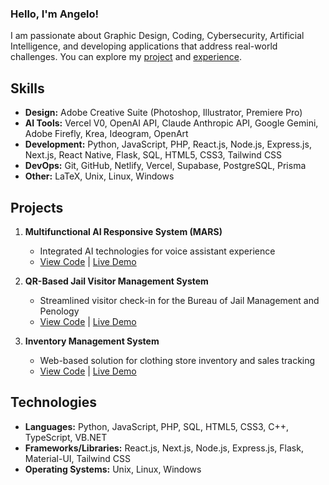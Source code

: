 ### Hello, I'm Angelo!

I am passionate about Graphic Design, Coding, Cybersecurity, Artificial Intelligence, and developing applications that address real-world challenges. You can explore my [project](https://www.angelomanalo.me/#projects) and [experience](https://www.angelomanalo.me/#experience).

## Skills

- **Design:** Adobe Creative Suite (Photoshop, Illustrator, Premiere Pro)
- **AI Tools:** Vercel V0, OpenAI API, Claude Anthropic API, Google Gemini, Adobe Firefly, Krea, Ideogram, OpenArt
- **Development:** Python, JavaScript, PHP, React.js, Node.js, Express.js, Next.js, React Native, Flask, SQL, HTML5, CSS3, Tailwind CSS
- **DevOps:** Git, GitHub, Netlify, Vercel, Supabase, PostgreSQL, Prisma
- **Other:** LaTeX, Unix, Linux, Windows

## Projects

1. **Multifunctional AI Responsive System (MARS)**
   - Integrated AI technologies for voice assistant experience
   - [View Code](https://github.com/GeloCreativeStudio/MARS-project) | [Live Demo](https://mars-ai.netlify.app/)

2. **QR-Based Jail Visitor Management System**
   - Streamlined visitor check-in for the Bureau of Jail Management and Penology
   - [View Code](https://github.com/GeloCreativeStudio/jvms) | [Live Demo](https://app-bjmp.netlify.app/)

3. **Inventory Management System**
   - Web-based solution for clothing store inventory and sales tracking
   - [View Code](https://github.com/GeloCreativeStudio/inventory-management) | [Live Demo](https://inventory-management-software.netlify.app/)

## Technologies

- **Languages:** Python, JavaScript, PHP, SQL, HTML5, CSS3, C++, TypeScript, VB.NET
- **Frameworks/Libraries:** React.js, Next.js, Node.js, Express.js, Flask, Material-UI, Tailwind CSS
- **Operating Systems:** Unix, Linux, Windows

